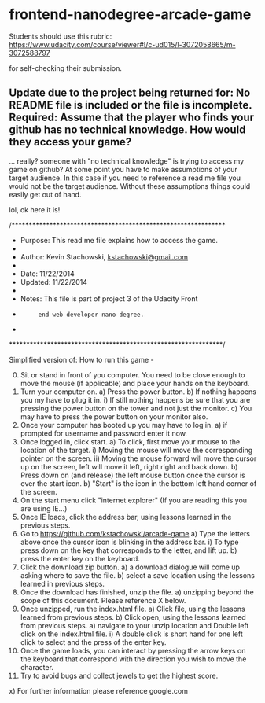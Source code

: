 frontend-nanodegree-arcade-game
===============================

Students should use this rubric: https://www.udacity.com/course/viewer#!/c-ud015/l-3072058665/m-3072588797

for self-checking their submission.


Update due to the project being returned for:
No README file is included or the file is incomplete.
Required: Assume that the player who finds your github has no technical knowledge. How
would they access your game?
-----------------------------------------------------------------------------------
... really? someone with "no technical knowledge" is trying to access my game on github? 
At some point you have to make assumptions of your target audience. In this case if you 
need to reference a read me file you would not be the target audience. Without these
assumptions things could easily get out of hand.

lol, ok here it is!

/**************************************************************
 * Purpose: This read me file explains how to access the game.
 *          
 * Author:  Kevin Stachowski, kstachowski@gmail.com
 * 
 * Date:    11/22/2014
 * Updated: 11/22/2014
 * 
 * Notes:   This file is part of project 3 of the Udacity Front 
 *			end web developer nano degree.
 * 
 **************************************************************/

 Simplified version of: 
 How to run this game -
 
0) Sit or stand in front of you computer. You need to be close enough to move the mouse (if applicable) and place your hands on the keyboard.
1) Turn your computer on.
	a) Press the power button.
	b) If nothing happens you my have to plug it in.
		i) If still nothing happens be sure that you are pressing the power button on the tower and not just the monitor.
	c) You may have to press the power button on your monitor also.
2) Once your computer has booted up you may have to log in.
	a) if prompted for username and password enter it now.
3) Once logged in, click start.
	a) To click, first move your mouse to the location of the target.
		i)  Moving the mouse will move the corresponding pointer on the screen.
		ii) Moving the mouse forward will move the cursor up on the screen, left will move it left, right right and back down.
	b) Press down on (and release) the left mouse button once the cursor is over the start icon.
	b) "Start" is the icon in the bottom left hand corner of the screen.
4) On the start menu click "internet explorer" (If you are reading this you are using IE...) 
5) Once IE loads, click the address bar, using lessons learned in the previous steps.
6) Go to https://github.com/kstachowski/arcade-game
	a) Type the letters above once the cursor icon is blinking in the address bar.
		i) To type press down on the key that corresponds to the letter, and lift up.
	b) press the enter key on the keyboard.
7) Click the download zip button.
	a) a download dialogue will come up asking where to save the file.
	b) select a save location using the lessons learned in previous steps.
9) Once the download has finished, unzip the file. 
	a) unzipping beyond the scope of this document. Please reference X below.
10) Once unzipped, run the index.html file.
	a) Click file, using the lessons learned from previous steps.
	b) Click open, using the lessons learned from previous steps. 
	a) navigate to your unzip location and Double left click on the index.html file.
		i) A double click is short hand for one left click to select and the press of the enter key.
11) Once the game loads, you can interact by pressing the arrow keys on the keyboard that correspond with the direction you wish to move the character.
12) Try to avoid bugs and collect jewels to get the highest score.

x) For further information please reference google.com